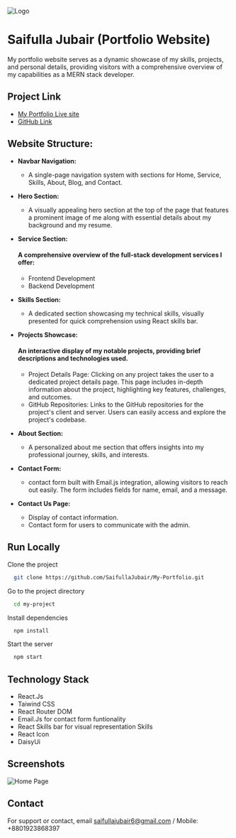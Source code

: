 ![Logo](https://i.ibb.co/6XjZYCy/creative-2.png)

# Saifulla Jubair (Portfolio Website)

My portfolio website serves as a dynamic showcase of my skills, projects, and personal details, providing visitors with a comprehensive overview of my capabilities as a MERN stack developer.

## Project Link

- [My Portfolio Live site](https://shovon-sgallery.web.app/)
- [GitHub Link](https://github.com/SaifullaJubair/My-Portfolio)

## Website Structure:

- **Navbar Navigation:**

  - A single-page navigation system with sections for Home, Service, Skills, About, Blog, and Contact.

- **Hero Section:**

  - A visually appealing hero section at the top of the page that features a prominent image of me along with essential details about my background and my resume.

- **Service Section:**

  #### A comprehensive overview of the full-stack development services I offer:

  - Frontend Development
  - Backend Development

- **Skills Section:**

  - A dedicated section showcasing my technical skills, visually presented for quick comprehension using React skills bar.

- **Projects Showcase:**

  #### An interactive display of my notable projects, providing brief descriptions and technologies used.

  - Project Details Page:
    Clicking on any project takes the user to a dedicated project details page.
    This page includes in-depth information about the project, highlighting key features, challenges, and outcomes.
  - GitHub Repositories:
    Links to the GitHub repositories for the project's client and server.
    Users can easily access and explore the project's codebase.

- **About Section:**

  - A personalized about me section that offers insights into my professional journey, skills, and interests.

- **Contact Form:**
  - contact form built with Email.js integration, allowing visitors to reach out easily. The form includes fields for name, email, and a message.
- **Contact Us Page:**
  - Display of contact information.
  - Contact form for users to communicate with the admin.

## Run Locally

Clone the project

```bash
  git clone https://github.com/SaifullaJubair/My-Portfolio.git
```

Go to the project directory

```bash
  cd my-project
```

Install dependencies

```bash
  npm install
```

Start the server

```bash
  npm start
```

## Technology Stack

- React.Js
- Taiwind CSS
- React Router DOM
- Email.Js for contact form funtionality
- React Skills bar for visual representation Skills
- React Icon
- DaisyUi

## Screenshots

![Home Page](\https://i.ibb.co/DbKr3NG/Saifulla-Jubair-Portfolio.png)

## Contact

For support or contact, email saifullajubair6@gmail.com /
Mobile: +8801923868397
